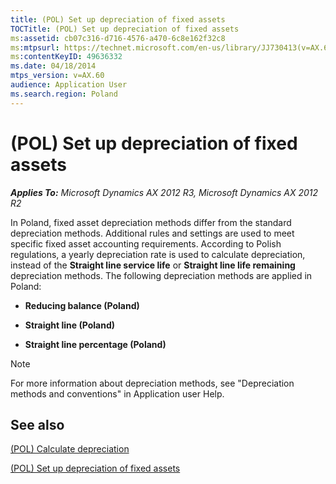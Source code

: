 ```yaml
---
title: (POL) Set up depreciation of fixed assets
TOCTitle: (POL) Set up depreciation of fixed assets
ms:assetid: cb07c316-d716-4576-a470-6c8e162f32c8
ms:mtpsurl: https://technet.microsoft.com/en-us/library/JJ730413(v=AX.60)
ms:contentKeyID: 49636332
ms.date: 04/18/2014
mtps_version: v=AX.60
audience: Application User
ms.search.region: Poland
---
```


# (POL) Set up depreciation of fixed assets 


_**Applies To:** Microsoft Dynamics AX 2012 R3, Microsoft Dynamics AX 2012 R2_

In Poland, fixed asset depreciation methods differ from the standard depreciation methods. Additional rules and settings are used to meet specific fixed asset accounting requirements. According to Polish regulations, a yearly depreciation rate is used to calculate depreciation, instead of the **Straight line service life** or **Straight line life remaining** depreciation methods. The following depreciation methods are applied in Poland:

  - **Reducing balance (Poland)**

  - **Straight line (Poland)**

  - **Straight line percentage (Poland)**


> [!NOTE]
> <P>For more information about depreciation methods, see "Depreciation methods and conventions" in Application user Help.</P>



## See also

[(POL) Calculate depreciation](pol-calculate-depreciation.md)

[(POL) Set up depreciation of fixed assets](pol-set-up-depreciation-of-fixed-assets.md)

  


